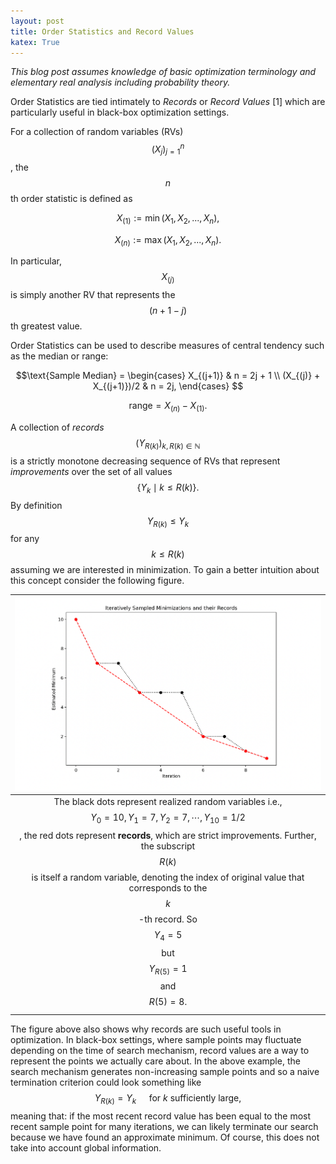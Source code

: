 ```yaml
---
layout: post
title: Order Statistics and Record Values
katex: True
---
```


*This blog post assumes knowledge of basic optimization terminology and elementary real analysis including probability theory.*

Order Statistics are tied intimately to *Records* or *Record Values* [1] which are particularly useful in black-box optimization settings.

For a collection of random variables (RVs) $$(X_j)_{j=1}^n$$, the $$n$$th order statistic is defined as

$$X_{(1)} := \min(X_1, X_2, ..., X_n),$$

$$X_{(n)} := \max(X_1, X_2, ..., X_n).$$

In particular, $$X_{(j)}$$ is simply another RV that represents the $$(n+1-j)$$th greatest value.

Order Statistics can be used to describe measures of central tendency such as the median or range:

$$\text{Sample Median} =
\begin{cases}
X_{(j+1)} & n = 2j + 1 \\
(X_{(j)} + X_{(j+1)})/2 & n = 2j,
\end{cases} $$

$$\text{range} = X_{(n)} - X_{(1)}.$$

A collection of *records* $$(Y_{R(k)})_{k, R(k) \in \mathbb{N}}$$ is a strictly monotone decreasing sequence of RVs that represent *improvements* over the set of all values $$\{Y_k \mid k \leq R(k)\}.$$ By definition $$Y_{R(k)} \leq Y_k$$ for any $$k \leq R(k)$$ assuming we are interested in minimization. To gain a better intuition about this concept consider the following figure.

| ![alt text](/images/Records.png) |
|:--:|
| The black dots represent realized random variables i.e., $$Y_0 = 10, Y_1 = 7, Y_2 = 7, \cdots, Y_{10} = 1/2$$, the red dots represent **records**, which are strict improvements. Further, the subscript $$R(k)$$ is itself a random variable, denoting the index of original value that corresponds to the $$k$$-th record. So $$Y_4 = 5$$ but $$Y_{R(5)} = 1$$ and $$R(5) = 8.$$|

The figure above also shows why records are such useful tools in optimization. In black-box settings, where sample points may fluctuate depending on the time of search mechanism, record values are a way to represent the points we actually care about. In the above example, the search mechanism generates non-increasing sample points and so a naive termination criterion could look something like $$Y_{R(k)} = Y_k \quad \text{ for } k \text{ sufficiently large,}$$
meaning that: if the most recent record value has been equal to the most recent sample point for many iterations, we can likely terminate our search because we have found an approximate minimum. Of course, this does not take into account global information. 